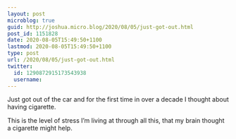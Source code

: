 ```yaml
---
layout: post
microblog: true
guid: http://joshua.micro.blog/2020/08/05/just-got-out.html
post_id: 1151828
date: 2020-08-05T15:49:50+1100
lastmod: 2020-08-05T15:49:50+1100
type: post
url: /2020/08/05/just-got-out.html
twitter:
  id: 1290872915173543938
  username: 
---
```

Just got out of the car and for the first time in over a decade I thought about having cigarette.

This is the level of stress I’m living at through all this, that my brain thought a cigarette might help.
